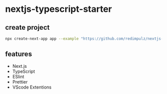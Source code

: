 # nextjs-typescript-starter

## create project

```bash
npx create-next-app app --example "https://github.com/redimpulz/nextjs-typescript-starter"
```

## features

* Next.js
* TypeScript
* ESlint
* Prettier
* VScode Extentions
